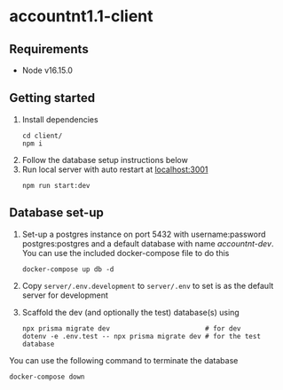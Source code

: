# accountnt1.1-client

## Requirements

-   Node v16.15.0

## Getting started

1. Install dependencies
    ```shell
    cd client/
    npm i
    ```
2. Follow the database setup instructions below
3. Run local server with auto restart at [localhost:3001](http://localhost:3001)
    ```shell
    npm run start:dev
    ```

## Database set-up

1. Set-up a postgres instance on port 5432 with username:password postgres:postgres and a default database with name _accountnt-dev_. You can use the included docker-compose file to do this

    ```
    docker-compose up db -d
    ```

2. Copy `server/.env.development` to `server/.env` to set is as the default server for development

3. Scaffold the dev (and optionally the test) database(s) using

    ```
    npx prisma migrate dev                        # for dev
    dotenv -e .env.test -- npx prisma migrate dev # for the test database
    ```

You can use the following command to terminate the database

```
docker-compose down
```
